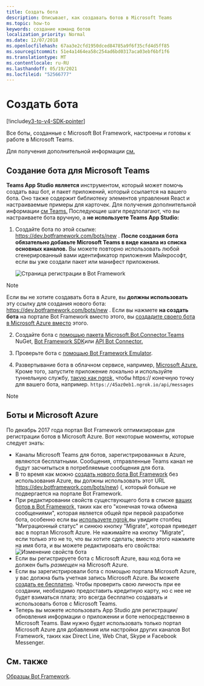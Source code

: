 ```yaml
---
title: Создать бота
description: Описывает, как создавать ботов в Microsoft Teams
ms.topic: how-to
keywords: создание команд ботов
localization_priority: Normal
ms.date: 12/07/2018
ms.openlocfilehash: 67aa3e2cfd1950dced84785a9f6f35cfd4d5ff85
ms.sourcegitcommit: 51e4a1464ea58c254ad6bd0317aca03ebf6bf1f6
ms.translationtype: MT
ms.contentlocale: ru-RU
ms.lasthandoff: 05/19/2021
ms.locfileid: "52566777"
---
```

# <a name="create-a-bot"></a>Создать бота

[!include[v3-to-v4-SDK-pointer](~/includes/v3-to-v4-pointer-bots.md)]

Все боты, созданные с Microsoft Bot Framework, настроены и готовы к работе в Microsoft Teams.

Для получения дополнительной информации [см.](/azure/bot-service/?view=azure-bot-service-3.0&preserve-view=true)

## <a name="create-a-bot-for-microsoft-teams"></a>Создание бота для Microsoft Teams

**Teams App Studio является** инструментом, который может помочь создать ваш бот, и пакет приложений, который ссылается на вашего бота. Оно также содержит библиотеку элементов управления React и настраиваемые примеры для карточек. Для получения дополнительной информации [см Teams.](~/concepts/build-and-test/app-studio-overview.md) Последующие шаги предполагают, что вы настраиваете бота вручную, а **не используете Teams App Studio:**

1. Создайте бота по этой ссылке: https://dev.botframework.com/bots/new . **После создания бота обязательно добавьте Microsoft Teams в виде канала из списка основных каналов.** Вы можете повторно использовать любой сгенерированный вами идентификатор приложения Майкрософт, если вы уже создали пакет или манифест приложения.

   ![Страница регистрации в Bot Framework](~/assets/images/bots/bfregister.png)

> [!NOTE]
> Если вы не хотите создавать бота в Azure, вы **должны использовать** эту ссылку для создания нового бота: https://dev.botframework.com/bots/new . Если вы нажмете **на создать бота** на портале Bot Framework вместо этого, вы [создадите своего бота в Microsoft Azure вместо](#bots-and-microsoft-azure) этого.

2. Создайте бота с [помощью пакета Microsoft.Bot.Connector.Teams](https://www.nuget.org/packages/Microsoft.Bot.Connector.Teams) NuGet, [Bot Framework SDK](https://github.com/microsoft/botframework-sdk)или [API Bot Connector.](/bot-framework/rest-api/bot-framework-rest-connector-api-reference)

3. Проверьте бота с [помощью Bot Framework Emulator](/bot-framework/debug-bots-emulator).

4. Развертывание бота в облачном сервисе, например, [Microsoft Azure.](https://azure.microsoft.com/) Кроме того, запустите приложение локально и используйте туннельную службу, [такую как ngrok,](https://ngrok.com) чтобы https:// конечную точку для вашего бота, например. `https://45az0eb1.ngrok.io/api/messages`

> [!NOTE]
> ## <a name="bots-and-microsoft-azure"></a>Боты и Microsoft Azure
> По декабрь 2017 года портал Bot Framework оптимизирован для регистрации ботов в Microsoft Azure. Вот некоторые моменты, которые следует знать:
>
> * Каналы Microsoft Teams для ботов, зарегистрированных в Azure, являются бесплатными. Сообщения, отправленные Teams канал не будут засчитыться в потребляемые сообщения для бота.
> * В то время как можно [создать нового бота Bot Framework](https://dev.botframework.com/bots/new) без использования Azure, вы должны использовать этот URL https://dev.botframework.com/bots/new) (, который больше не подвергается на портале Bot Framework.
> * При редактировании свойств существующего бота в списке [ваших ботов в Bot Framework,](https://dev.botframework.com/bots) таких как его "конечная точка обмена сообщениями", которая является общей при первой разработке бота, особенно если вы [используете ngrok,](https://ngrok.com)вы увидите столбец "Миграционный статус" и синюю кнопку "Migrate", которая приведет вас в портал Microsoft Azure. Не нажимайте на кнопку "Migrate", если только это не то, что вы хотите сделать; вместо этого нажмите на имя бота, и вы можете редактировать его свойства:</br>
   ![Изменение свойств бота](~/assets/images/bots/bf-migrate-bot-to-azure.png)
> * Если вы регистрируете бота с Microsoft Azure, ваш код бота не должен быть *размещен* на Microsoft Azure.
> * Если вы зарегистрировали бота с помощью портала Microsoft Azure, у вас должна быть учетная запись Microsoft Azure. Вы можете [создать ее бесплатно](https://azure.microsoft.com/free/). Чтобы проверить свою личность при ее создании, необходимо предоставить кредитную карту, но с нее не будет взиматься плата; это всегда бесплатно создавать и использовать ботов с Microsoft Teams.
> * Теперь вы можете использовать App Studio для регистрации/обновления информации о приложении и боте непосредственно в Microsoft Teams. Вам нужно будет использовать только портал Microsoft Azure для добавления или настройки других каналов Bot Framework, таких как Direct Line, Web Chat, Skype и Facebook Messenger.

## <a name="see-also"></a>См. также

[Образцы Bot Framework](https://github.com/Microsoft/BotBuilder-Samples/blob/master/README.md).